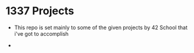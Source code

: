 # 1337 Projects

- This repo is set mainly to some of the given projects by 42 School that i've got to accomplish

- <br>

